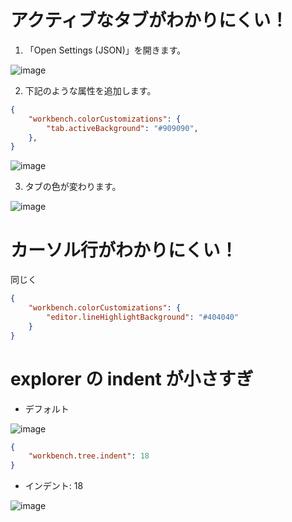 # アクティブなタブがわかりにくい！

1. 「Open Settings (JSON)」を開きます。  

![image](https://user-images.githubusercontent.com/2055840/143372773-8cf31f16-55fb-43b1-a19b-0d9aec48682e.png)

2. 下記のような属性を追加します。

```JSON
{
    "workbench.colorCustomizations": {
        "tab.activeBackground": "#909090",
    },
}
```

![image](https://user-images.githubusercontent.com/2055840/143372920-819a8c6c-937e-4885-87f2-ad608c4936d1.png)

3. タブの色が変わります。

![image](https://user-images.githubusercontent.com/2055840/143373134-77edbac3-5fb9-445f-9411-36c286c9e606.png)

# カーソル行がわかりにくい！

同じく

```JSON
{
    "workbench.colorCustomizations": {
        "editor.lineHighlightBackground": "#404040"
    }
}
```

# explorer の indent が小さすぎ

* デフォルト

![image](https://github.com/user-attachments/assets/a4fb363d-d0e4-4b1f-9d07-5f973888bf15)

```json
{
    "workbench.tree.indent": 18
}
```

* インデント: 18

![image](https://github.com/user-attachments/assets/d79692dc-9ba9-4ecb-b19f-12a479d11a82)

